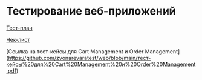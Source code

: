 # Тестирование веб-приложений

[Тест-план](https://docs.google.com/spreadsheets/d/1dvODa7d2WI0vdR7WG_W8K7x6ZzUVBDZWE75sOm8Fq3w/edit#gid=0)

[Чек-лист](https://docs.google.com/spreadsheets/d/1tI81Z5Gbn1f7YwnUrVt58VW0NVnlsTID1fV6MnWxDKY/edit#gid=0)

[Ссылка на тест-кейсы для Cart Management и Order Management] (https://github.com/zvonarevaratest/web/blob/main/тест-кейсы%20для%20Cart%20Management%20и%20Order%20Management.pdf)
